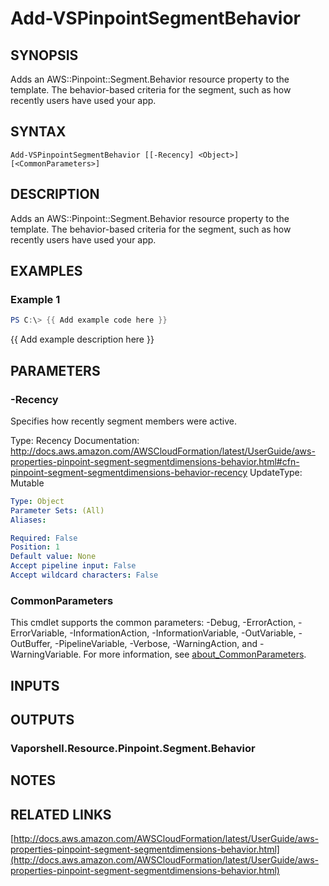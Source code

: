 # Add-VSPinpointSegmentBehavior

## SYNOPSIS
Adds an AWS::Pinpoint::Segment.Behavior resource property to the template.
The behavior-based criteria for the segment, such as how recently users have used your app.

## SYNTAX

```
Add-VSPinpointSegmentBehavior [[-Recency] <Object>] [<CommonParameters>]
```

## DESCRIPTION
Adds an AWS::Pinpoint::Segment.Behavior resource property to the template.
The behavior-based criteria for the segment, such as how recently users have used your app.

## EXAMPLES

### Example 1
```powershell
PS C:\> {{ Add example code here }}
```

{{ Add example description here }}

## PARAMETERS

### -Recency
Specifies how recently segment members were active.

Type: Recency
Documentation: http://docs.aws.amazon.com/AWSCloudFormation/latest/UserGuide/aws-properties-pinpoint-segment-segmentdimensions-behavior.html#cfn-pinpoint-segment-segmentdimensions-behavior-recency
UpdateType: Mutable

```yaml
Type: Object
Parameter Sets: (All)
Aliases:

Required: False
Position: 1
Default value: None
Accept pipeline input: False
Accept wildcard characters: False
```

### CommonParameters
This cmdlet supports the common parameters: -Debug, -ErrorAction, -ErrorVariable, -InformationAction, -InformationVariable, -OutVariable, -OutBuffer, -PipelineVariable, -Verbose, -WarningAction, and -WarningVariable. For more information, see [about_CommonParameters](http://go.microsoft.com/fwlink/?LinkID=113216).

## INPUTS

## OUTPUTS

### Vaporshell.Resource.Pinpoint.Segment.Behavior
## NOTES

## RELATED LINKS

[http://docs.aws.amazon.com/AWSCloudFormation/latest/UserGuide/aws-properties-pinpoint-segment-segmentdimensions-behavior.html](http://docs.aws.amazon.com/AWSCloudFormation/latest/UserGuide/aws-properties-pinpoint-segment-segmentdimensions-behavior.html)

